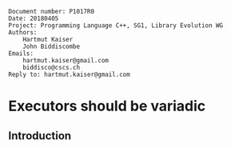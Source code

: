 ```
Document number: P1017R0
Date: 20180405
Project: Programming Language C++, SG1, Library Evolution WG
Authors:
    Hartmut Kaiser
    John Biddiscombe
Emails:
    hartmut.kaiser@gmail.com
    biddisco@cscs.ch
Reply to: hartmut.kaiser@gmail.com
```

# Executors should be variadic      
                                          
## Introduction

